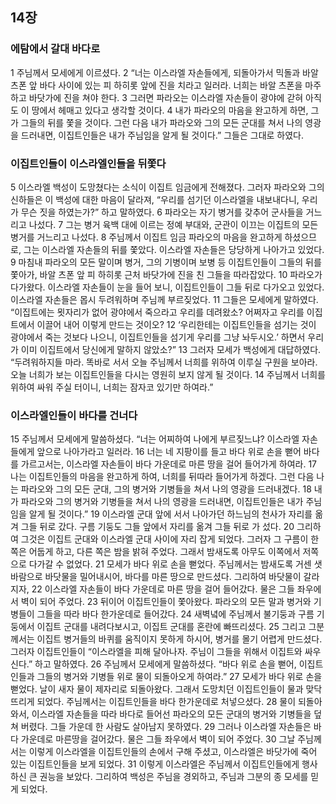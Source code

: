 ## 14장
### 에탐에서 갈대 바다로
1 주님께서 모세에게 이르셨다.
2 “너는 이스라엘 자손들에게, 되돌아가서 믹돌과 바알 츠폰 앞 바다 사이에 있는 피 하히롯 앞에 진을 치라고 일러라. 너희는 바알 츠폰을 마주하고 바닷가에 진을 쳐야 한다.
3 그러면 파라오는 이스라엘 자손들이 광야에 갇혀 아직도 이 땅에서 헤매고 있다고 생각할 것이다.
4 내가 파라오의 마음을 완고하게 하면, 그가 그들의 뒤를 쫓을 것이다. 그런 다음 내가 파라오와 그의 모든 군대를 쳐서 나의 영광을 드러내면, 이집트인들은 내가 주님임을 알게 될 것이다.” 그들은 그대로 하였다.
### 이집트인들이 이스라엘인들을 뒤쫓다
5 이스라엘 백성이 도망쳤다는 소식이 이집트 임금에게 전해졌다. 그러자 파라오와 그의 신하들은 이 백성에 대한 마음이 달라져, “우리를 섬기던 이스라엘을 내보내다니, 우리가 무슨 짓을 하였는가?” 하고 말하였다.
6 파라오는 자기 병거를 갖추어 군사들을 거느리고 나섰다.
7 그는 병거 육백 대에 이르는 정예 부대와, 군관이 이끄는 이집트의 모든 병거를 거느리고 나섰다.
8 주님께서 이집트 임금 파라오의 마음을 완고하게 하셨으므로, 그는 이스라엘 자손들의 뒤를 쫓았다. 이스라엘 자손들은 당당하게 나아가고 있었다.
9 마침내 파라오의 모든 말이며 병거, 그의 기병이며 보병 등 이집트인들이 그들의 뒤를 쫓아가, 바알 츠폰 앞 피 하히롯 근처 바닷가에 진을 친 그들을 따라잡았다.
10 파라오가 다가왔다. 이스라엘 자손들이 눈을 들어 보니, 이집트인들이 그들 뒤로 다가오고 있었다. 이스라엘 자손들은 몹시 두려워하며 주님께 부르짖었다.
11 그들은 모세에게 말하였다. “이집트에는 묏자리가 없어 광야에서 죽으라고 우리를 데려왔소? 어쩌자고 우리를 이집트에서 이끌어 내어 이렇게 만드는 것이오?
12 ‘우리한테는 이집트인들을 섬기는 것이 광야에서 죽는 것보다 나으니, 이집트인들을 섬기게 우리를 그냥 놔두시오.’ 하면서 우리가 이미 이집트에서 당신에게 말하지 않았소?”
13 그러자 모세가 백성에게 대답하였다. “두려워하지들 마라. 똑바로 서서 오늘 주님께서 너희를 위하여 이루실 구원을 보아라. 오늘 너희가 보는 이집트인들을 다시는 영원히 보지 않게 될 것이다.
14 주님께서 너희를 위하여 싸워 주실 터이니, 너희는 잠자코 있기만 하여라.”
### 이스라엘인들이 바다를 건너다
15 주님께서 모세에게 말씀하셨다. “너는 어찌하여 나에게 부르짖느냐? 이스라엘 자손들에게 앞으로 나아가라고 일러라.
16 너는 네 지팡이를 들고 바다 위로 손을 뻗어 바다를 가르고서는, 이스라엘 자손들이 바다 가운데로 마른 땅을 걸어 들어가게 하여라.
17 나는 이집트인들의 마음을 완고하게 하여, 너희를 뒤따라 들어가게 하겠다. 그런 다음 나는 파라오와 그의 모든 군대, 그의 병거와 기병들을 쳐서 나의 영광을 드러내겠다.
18 내가 파라오와 그의 병거와 기병들을 쳐서 나의 영광을 드러내면, 이집트인들은 내가 주님임을 알게 될 것이다.”
19 이스라엘 군대 앞에 서서 나아가던 하느님의 천사가 자리를 옮겨 그들 뒤로 갔다. 구름 기둥도 그들 앞에서 자리를 옮겨 그들 뒤로 가 섰다.
20 그리하여 그것은 이집트 군대와 이스라엘 군대 사이에 자리 잡게 되었다. 그러자 그 구름이 한쪽은 어둡게 하고, 다른 쪽은 밤을 밝혀 주었다. 그래서 밤새도록 아무도 이쪽에서 저쪽으로 다가갈 수 없었다.
21 모세가 바다 위로 손을 뻗었다. 주님께서는 밤새도록 거센 샛바람으로 바닷물을 밀어내시어, 바다를 마른 땅으로 만드셨다. 그리하여 바닷물이 갈라지자,
22 이스라엘 자손들이 바다 가운데로 마른 땅을 걸어 들어갔다. 물은 그들 좌우에서 벽이 되어 주었다.
23 뒤이어 이집트인들이 쫓아왔다. 파라오의 모든 말과 병거와 기병들이 그들을 따라 바다 한가운데로 들어갔다.
24 새벽녘에 주님께서 불기둥과 구름 기둥에서 이집트 군대를 내려다보시고, 이집트 군대를 혼란에 빠뜨리셨다.
25 그리고 그분께서는 이집트 병거들의 바퀴를 움직이지 못하게 하시어, 병거를 몰기 어렵게 만드셨다. 그러자 이집트인들이 “이스라엘을 피해 달아나자. 주님이 그들을 위해서 이집트와 싸우신다.” 하고 말하였다.
26 주님께서 모세에게 말씀하셨다. “바다 위로 손을 뻗어, 이집트인들과 그들의 병거와 기병들 위로 물이 되돌아오게 하여라.”
27 모세가 바다 위로 손을 뻗었다. 날이 새자 물이 제자리로 되돌아왔다. 그래서 도망치던 이집트인들이 물과 맞닥뜨리게 되었다. 주님께서는 이집트인들을 바다 한가운데로 처넣으셨다.
28 물이 되돌아와서, 이스라엘 자손들을 따라 바다로 들어선 파라오의 모든 군대의 병거와 기병들을 덮쳐 버렸다. 그들 가운데 한 사람도 살아남지 못하였다.
29 그러나 이스라엘 자손들은 바다 가운데로 마른땅을 걸어갔다. 물은 그들 좌우에서 벽이 되어 주었다.
30 그날 주님께서는 이렇게 이스라엘을 이집트인들의 손에서 구해 주셨고, 이스라엘은 바닷가에 죽어 있는 이집트인들을 보게 되었다.
31 이렇게 이스라엘은 주님께서 이집트인들에게 행사하신 큰 권능을 보았다. 그리하여 백성은 주님을 경외하고, 주님과 그분의 종 모세를 믿게 되었다.
